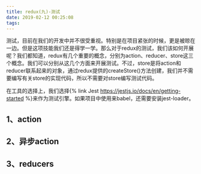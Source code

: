 ```yaml
---
title: redux(九)-测试
date: 2019-02-12 00:25:08
tags:
---
```


测试，目前在我们的开发中并不很受重视。特别是在项目紧张的时候，更是被晾在一边。但是这项技能我们还是得学一学。那么对于redux的测试，我们该如何开展呢？我们都知道，redux有几个重要的概念，分别为action、reducer、store这三个概念。我们可以分别从这几个方面来开展测试。不过，store是将action和reducer联系起来的对象，通过redux提供的createStore()方法创建，我们并不需要编写有关store的实现代码，所以不需要对store编写测试代码。

在工具的选择上，我们选择{% link Jest  https://jestjs.io/docs/en/getting-started %}来作为测试引擎。如果项目中使用来babel，还需要安装jest-loader。


## 1、action

## 2、异步action

## 3、reducers